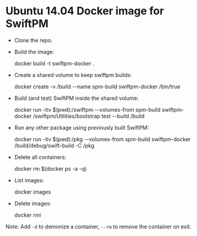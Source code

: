 # Ubuntu 14.04 Docker image for SwiftPM

* Clone the repo.

* Build the image:

    docker build -t swiftpm-docker .

* Create a shared volume to keep swiftpm builds:

    docker create -v /build --name spm-build swiftpm-docker /bin/true

* Build (and test) SwiftPM inside the shared volume:

    docker run -itv $(pwd):/swiftpm --volumes-from spm-build swiftpm-docker /swiftpm/Utilities/bootstrap test --build /build

* Run any other package using previously built SwiftPM:

    docker run -itv $(pwd):/pkg --volumes-from spm-build swiftpm-docker /build/debug/swift-build -C /pkg

* Delete all containers:

    docker rm $(docker ps -a -q)

* List images:

    docker images

* Delete images:

    docker rmi <id>

Note: Add `-d` to demonize a container, `--rm` to remove the container on exit.
